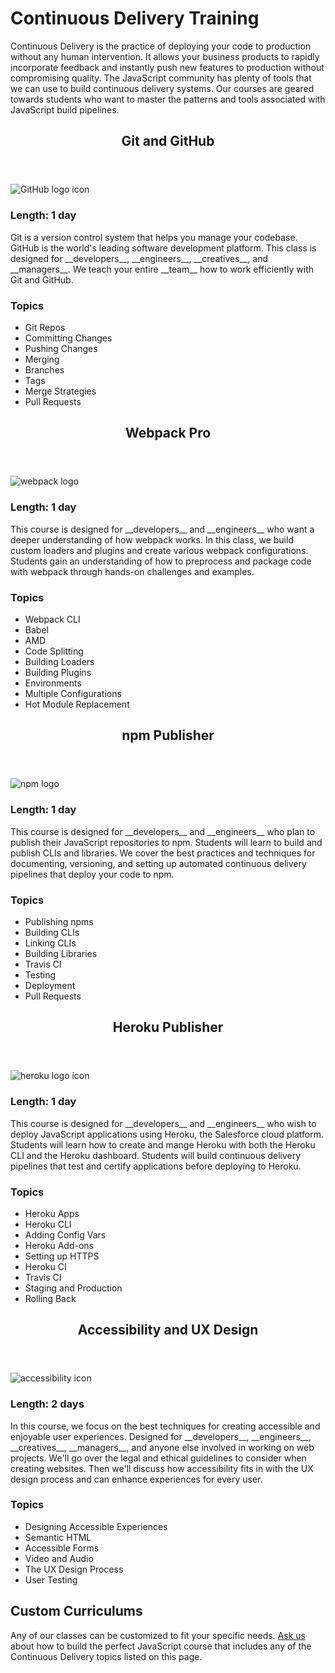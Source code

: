 Continuous Delivery Training
=========

Continuous Delivery is the practice of deploying your code to production without
any human intervention. It allows your business products to rapidly incorporate
feedback and instantly push new features to production without compromising quality.
The JavaScript community has plenty of tools that we can use to build continuous delivery
systems. Our courses are geared towards students who want to master the patterns
and tools associated with JavaScript build pipelines.

<section class="mh-course">
  <header>
    <h2>Git and GitHub</h2>
  </header>
  <div>
    <img src="/img/logo/github.png" class="free" alt="GitHub logo icon" />
    <div>
      <h3>Length: 1 day</h3>
      <p>
      Git is a version control system that helps you manage your codebase. GitHub is
      the world's leading software development platform. This class is designed for __developers__, __engineers__, __creatives__, and __managers__.
      We teach your entire __team__ how to work efficiently with Git and GitHub.
      </p>
    </div>
    <div>
      <h3>Topics</h3>
      <ul>
        <li>Git Repos</li>
        <li>Committing Changes</li>
        <li>Pushing Changes</li>
        <li>Merging</li>
        <li>Branches</li>
        <li>Tags</li>
        <li>Merge Strategies</li>
        <li>Pull Requests</li>
      </ul>
    </div>
  </div>
</section>

<section class="mh-course">
  <header>
    <h2>Webpack Pro</h2>
  </header>
  <div>
    <img src="/img/logo/webpack.svg" class="free" alt="webpack logo" />
    <div>
      <h3>Length: 1 day</h3>
      <p>
      This course is designed for __developers__ and __engineers__ who want a deeper understanding
      of how webpack works. In this class, we build custom loaders and plugins and create various
      webpack configurations. Students gain an understanding of how to preprocess and package
      code with webpack through hands-on challenges and examples.
      </p>
    </div>
    <div>
      <h3>Topics</h3>
      <ul>
        <li>Webpack CLI</li>
        <li>Babel</li>
        <li>AMD</li>
        <li>Code Splitting</li>
        <li>Building Loaders</li>
        <li>Building Plugins</li>
        <li>Environments</li>
        <li>Multiple Configurations</li>
        <li>Hot Module Replacement</li>
      </ul>
    </div>
  </div>
</section>

<section class="mh-course">
  <header>
    <h2>npm Publisher</h2>
  </header>
  <div>
    <img src="/img/logo/npm.png" class="free" alt="npm logo" />
    <div>
      <h3>Length: 1 day</h3>
      <p>
      This course is designed for __developers__ and __engineers__ who plan to
      publish their JavaScript repositories to npm. Students will learn to build and
      publish CLIs and libraries. We cover the best practices and techniques
      for documenting, versioning, and setting up automated continuous delivery pipelines
      that deploy your code to npm.
      </p>
    </div>
    <div>
      <h3>Topics</h3>
      <ul>
        <li>Publishing npms</li>
        <li>Building CLIs</li>
        <li>Linking CLIs</li>
        <li>Building Libraries</li>
        <li>Travis CI</li>
        <li>Testing</li>
        <li>Deployment</li>
        <li>Pull Requests</li>
      </ul>
    </div>
  </div>
</section>

<section class="mh-course">
  <header>
    <h2>Heroku Publisher</h2>
  </header>
  <div>
    <img src="/img/logo/heroku.png" class="free" alt="heroku logo icon" />
    <div>
      <h3>Length: 1 day</h3>
      <p>
      This course is designed for __developers__ and __engineers__ who wish to
      deploy JavaScript applications using Heroku, the Salesforce cloud platform. Students will
      learn how to create and mange Heroku with both the Heroku CLI and the Heroku dashboard.
      Students will build continuous delivery pipelines that test and certify applications before
      deploying to Heroku.
      </p>
    </div>
    <div>
      <h3>Topics</h3>
      <ul>
        <li>Heroku Apps</li>
        <li>Heroku CLI</li>
        <li>Adding Config Vars</li>
        <li>Heroku Add-ons</li>
        <li>Setting up HTTPS</li>
        <li>Heroku CI</li>
        <li>Travis CI</li>
        <li>Staging and Production</li>
        <li>Rolling Back</li>
      </ul>
    </div>
  </div>
</section>

<section class="mh-course">
  <header>
    <h2>Accessibility and UX Design</h2>
  </header>
  <div>
    <img src="/img/logo/a11y.png" class="free" alt="accessibility icon" />
    <div>
      <h3>Length: 2 days</h3>
      <p>In this course, we focus on the best techniques for creating accessible and enjoyable user experiences. Designed for __developers__, __engineers__, __creatives__, __managers__, and anyone else involved in working on web projects. We'll go over the legal and ethical guidelines to consider when creating websites. Then we'll discuss how accessibility fits in with the UX design process and can enhance experiences for every user.
      </p>
    </div>
    <div>
      <h3>Topics</h3>
      <ul>
        <li>Designing Accessible Experiences</li>
        <li>Semantic HTML</li>
        <li>Accessible Forms</li>
        <li>Video and Audio</li>
        <li>The UX Design Process</li>
        <li>User Testing</li>
      </ul>
    </div>
  </div>
</section>

## Custom Curriculums
Any of our classes can be customized to fit your specific needs. <a href="/contact">Ask us</a> about how to
build the perfect JavaScript course that includes any of the Continuous Delivery topics
listed on this page.
